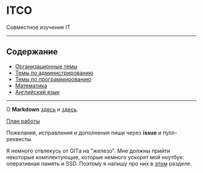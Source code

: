 # ITCO
Совместное изучение IT

---

## Содержание

+ [Организационные темы](organisation/README.md)
+ [Темы по администрированию](administration/README.md)
+ [Темы по программированию](programming/README.md)
+ [Математика](math/README.md)
+ [Английский язык](english/README.md)

---

О **Markdown** [здесь](https://guides.hexlet.io/ru/markdown/) и [здесь](https://paulradzkov.com/2014/markdown_cheatsheet/).

[План работы](organisation/plans.md)

Пожелания, исправления и дополнения пиши через **issue** и пулл-реквесты. 

Я немного отвлекусь от GITа на "железо". Мне должны прийти некоторые комплектующие, которые немного ускорят мой ноутбук: оперативная память и SSD. Поэтому я напишу про них в [этом](administration/hard/README.md) разделе.
